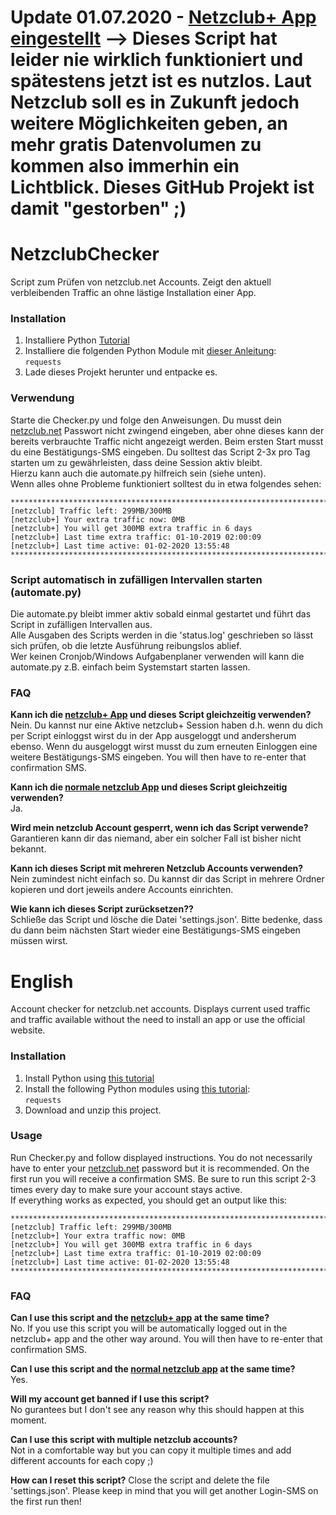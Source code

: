 # Update 01.07.2020 - [Netzclub+ App eingestellt](https://www.teltarif.de/netzclub-plus-app-kostenlose-datenpakete-aenderungen/news/80899.html) --> Dieses Script hat leider nie wirklich funktioniert und spätestens jetzt ist es nutzlos. Laut Netzclub soll es in Zukunft jedoch weitere Möglichkeiten geben, an mehr gratis Datenvolumen zu kommen also immerhin ein Lichtblick. Dieses GitHub Projekt ist damit "gestorben" ;)

# NetzclubChecker
Script zum Prüfen von netzclub.net Accounts.
Zeigt den aktuell verbleibenden Traffic an ohne lästige Installation einer App.

### Installation
1. Installiere Python [Tutorial](https://gist.github.com/farOverNinethousand/2efc03be38c9932a338f1336fbef7977#python-installieren-windows)
2. Installiere die folgenden Python Module mit [dieser Anleitung](https://gist.github.com/farOverNinethousand/2efc03be38c9932a338f1336fbef7977#python-module-installieren-windows):  
`` requests ``
3. Lade dieses Projekt herunter und entpacke es.

### Verwendung
Starte die Checker.py und folge den Anweisungen.
Du musst dein [netzclub.net](https://www.netzclub.net/login/)  Passwort nicht zwingend eingeben, aber ohne dieses kann der bereits verbrauchte Traffic nicht angezeigt werden.
Beim ersten Start musst du eine Bestätigungs-SMS eingeben.
Du solltest das Script 2-3x pro Tag starten um zu gewährleisten, dass deine Session aktiv bleibt.  
Hierzu kann auch die automate.py hilfreich sein (siehe unten).  
Wenn alles ohne Probleme funktioniert solltest du in etwa folgendes sehen:
```
***************************************************************************
[netzclub] Traffic left: 299MB/300MB
[netzclub+] Your extra traffic now: 0MB
[netzclub+] You will get 300MB extra traffic in 6 days
[netzclub+] Last time extra traffic: 01-10-2019 02:00:09
[netzclub+] Last time active: 01-02-2020 13:55:48
***************************************************************************
```

### Script automatisch in zufälligen Intervallen starten (automate.py)
Die automate.py bleibt immer aktiv sobald einmal gestartet und führt das Script in zufälligen Intervallen aus.  
Alle Ausgaben des Scripts werden in die 'status.log' geschrieben so lässt sich prüfen, ob die letzte Ausführung reibungslos ablief.  
Wer keinen Cronjob/Windows Aufgabenplaner verwenden will kann die automate.py z.B. einfach beim Systemstart starten lassen.  

### FAQ
**Kann ich die [netzclub+ App](https://play.google.com/store/apps/details?id=net.netzclub.plus) und dieses Script gleichzeitig verwenden?**  
Nein. Du kannst nur eine Aktive netzclub+ Session haben d.h. wenn du dich per Script einloggst wirst du in der App ausgeloggt und andersherum ebenso.
Wenn du ausgeloggt wirst musst du zum erneuten Einloggen eine weitere Bestätigungs-SMS eingeben.
You will then have to re-enter that confirmation SMS.

**Kann ich die [normale netzclub App](https://play.google.com/store/apps/details?id=com.telefonica.netzclub.csc) und dieses Script gleichzeitig verwenden?**  
Ja.

**Wird mein netzclub Account gesperrt, wenn ich das Script verwende?**  
Garantieren kann dir das niemand, aber ein solcher Fall ist bisher nicht bekannt.

**Kann ich dieses Script mit mehreren Netzclub Accounts verwenden?**  
Nein zumindest nicht einfach so. Du kannst dir das Script in mehrere Ordner kopieren und dort jeweils andere Accounts einrichten.

**Wie kann ich dieses Script zurücksetzen??**  
Schließe das Script und lösche die Datei 'settings.json'. Bitte bedenke, dass du dann beim nächsten Start wieder eine Bestätigungs-SMS eingeben müssen wirst.


# English
Account checker for netzclub.net accounts.
Displays current used traffic and traffic available without the need to install an app or use the official website.

### Installation
1. Install Python using [this tutorial](https://gist.github.com/farOverNinethousand/2efc03be38c9932a338f1336fbef7977#python-installieren-windows)
2. Install the following Python modules using [this tutorial](https://gist.github.com/farOverNinethousand/2efc03be38c9932a338f1336fbef7977#python-module-installieren-windows):  
`` requests ``
3. Download and unzip this project.

### Usage
Run Checker.py and follow displayed instructions.
You do not necessarily have to enter your [netzclub.net](https://www.netzclub.net/login/) password but it is recommended. 
On the first run you will receive a confirmation SMS.
Be sure to run this script 2-3 times every day to make sure your account stays active.  
If everything works as expected, you should get an output like this:
```
***************************************************************************
[netzclub] Traffic left: 299MB/300MB
[netzclub+] Your extra traffic now: 0MB
[netzclub+] You will get 300MB extra traffic in 6 days
[netzclub+] Last time extra traffic: 01-10-2019 02:00:09
[netzclub+] Last time active: 01-02-2020 13:55:48
***************************************************************************
```

### FAQ
**Can I use this script and the [netzclub+ app](https://play.google.com/store/apps/details?id=net.netzclub.plus) at the same time?**  
No. If you use this script you will be automatically logged out in the netzclub+ app and the other way around.
You will then have to re-enter that confirmation SMS.

**Can I use this script and the [normal netzclub app](https://play.google.com/store/apps/details?id=com.telefonica.netzclub.csc) at the same time?**  
Yes.

**Will my account get banned if I use this script?**  
No gurantees but I don't see any reason why this should happen at this moment.

**Can I use this script with multiple netzclub accounts?**  
Not in a comfortable way but you can copy it multiple times and add different accounts for each copy ;)

**How can I reset this script?**
Close the script and delete the file 'settings.json'. Please keep in mind that you will get another Login-SMS on the first run then!